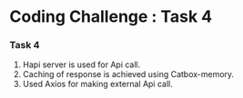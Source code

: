 # Coding Challenge : Task 4

### Task 4

1. Hapi server is used for Api call.
2. Caching of response is achieved using Catbox-memory.
3. Used Axios for making external Api call.

